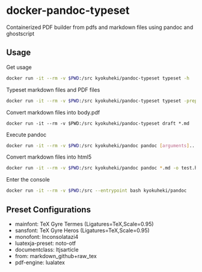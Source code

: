 # docker-pandoc-typeset
Containerized PDF builder from pdfs and markdown files using pandoc and ghostscript

## Usage
Get usage

```sh
docker run -it --rm -v $PWD:/src kyokuheki/pandoc-typeset typeset -h
```

Typeset markdown files and PDF files

```sh
docker run -it --rm -v $PWD:/src kyokuheki/pandoc-typeset typeset -prepress cover.pdf title.pdf 1.md 2.md...
```

Convert markdown files into body.pdf

```
docker run -it --rm -v $PWD:/src kyokuheki/pandoc-typeset draft *.md
```

Execute pandoc

```sh
docker run -it --rm -v $PWD:/src kyokuheki/pandoc pandoc [arguments]...
```

Convert markdown files into html5

```sh
docker run -it --rm -v $PWD:/src kyokuheki/pandoc pandoc *.md -o test.html -t html5 --standalone --self-contained
```

Enter the console

```sh
docker run -it --rm -v $PWD:/src --entrypoint bash kyokuheki/pandoc
```

## Preset Configurations
- mainfont: TeX Gyre Termes (Ligatures=TeX,Scale=0.95)
- sansfont: TeX Gyre Heros (Ligatures=TeX,Scale=0.95)
- monofont: Inconsolatazi4
- luatexja-preset: noto-otf
- documentclass: ltjsarticle
- from: markdown_github+raw_tex
- pdf-engine: lualatex
